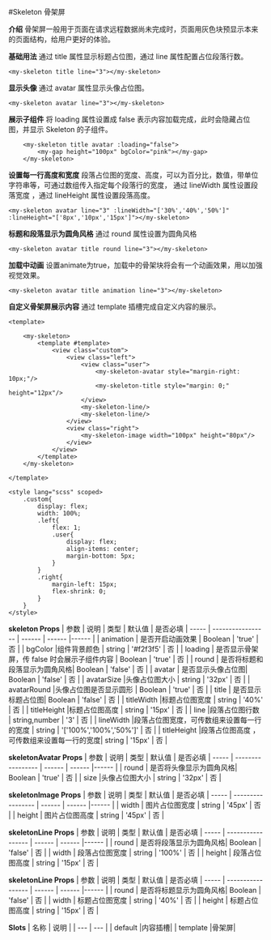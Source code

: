 #Skeleton 骨架屏

**介绍**
骨架屏一般用于页面在请求远程数据尚未完成时，页面用灰色块预显示本来的页面结构，给用户更好的体验。

**基础用法**
通过 title 属性显示标题占位图，通过 line 属性配置占位段落行数。
```
<my-skeleton title line="3"></my-skeleton>

```

**显示头像**
通过 avatar 属性显示头像占位图。
```
<my-skeleton avatar line="3"></my-skeleton>

```

**展示子组件**
将 loading 属性设置成 false 表示内容加载完成，此时会隐藏占位图，并显示 Skeleton 的子组件。
```
	<my-skeleton title avatar :loading="false">
		<my-gap height="100px" bgColor="pink"></my-gap>
	</my-skeleton>

```

**设置每一行高度和宽度**
段落占位图的宽度、高度，可以为百分比，数值，带单位字符串等，可通过数组传入指定每个段落行的宽度，
通过 lineWidth 属性设置段落宽度 ，通过 lineHeight 属性设置段落高度。
```
<my-skeleton avatar line="3" :lineWidth="['30%','40%','50%']" :lineHeight="['8px','10px','15px']"></my-skeleton>

```

**标题和段落显示为圆角风格**
通过 round 属性设置为圆角风格
```
<my-skeleton avatar title round line="3"></my-skeleton>

```

**加载中动画**
设置animate为true，加载中的骨架块将会有一个动画效果，用以加强视觉效果。
```
<my-skeleton avatar title animation line="3"></my-skeleton>

```

**自定义骨架屏展示内容**
通过 template 插槽完成自定义内容的展示。
```
<template>

	<my-skeleton>
		<template #template>
			<view class="custom">
				<view class="left">
					<view class="user">
						<my-skeleton-avatar style="margin-right: 10px;"/>
						<my-skeleton-title style="margin: 0;" height="12px"/>
					</view>
					<my-skeleton-line/>
					<my-skeleton-line/>
				</view>
				<view class="right">
					<my-skeleton-image width="100px" height="80px"/>
				</view>
			</view>
		</template>
	</my-skeleton>

</template>

<style lang="scss" scoped>
	.custom{
		display: flex;
		width: 100%;
		.left{
			flex: 1;
			.user{
				display: flex;
				align-items: center;
				margin-bottom: 5px;
			}
		}
		.right{
			margin-left: 15px;
			flex-shrink: 0;
		}
	}
</style>

```



**skeleton Props**
| 参数 | 说明 | 类型 | 默认值 | 是否必填
| ----- | ----------------- | ------ | ------ |------ |
| animation | 是否开启动画效果 | Boolean | 'true' | 否 |
| bgColor |组件背景颜色 | string | '#f2f3f5' | 否 |
| loading | 是否显示骨架屏，传 false 时会展示子组件内容 | Boolean | 'true' | 否 |
| round | 是否将标题和段落显示为圆角风格| Boolean | 'false' | 否 |
| avatar | 是否显示头像占位图| Boolean | 'false' | 否 |
| avatarSize |头像占位图大小 | string | '32px' | 否 |
| avatarRound |头像占位图是否显示圆形 | Boolean | 'true' | 否 |
| title | 是否显示标题占位图| Boolean | 'false' | 否 |
| titleWidth |标题占位图宽度 | string | '40%' | 否 |
| titleHeight |标题占位图高度 | string | '15px' | 否 |
| line |段落占位图行数 | string,number | '3' | 否 |
| lineWidth |段落占位图宽度，可传数组来设置每一行的宽度 | string | '['100%','100%','50%']' | 否 |
| titleHeight |段落占位图高度 ，可传数组来设置每一行的宽度| string | '15px' | 否 |

**skeletonAvatar Props**
| 参数 | 说明 | 类型 | 默认值 | 是否必填
| ----- | ----------------- | ------ | ------ |------ |
| round | 是否将头像显示为圆角风格| Boolean | 'true' | 否 |
| size |头像占位图大小 | string | '32px' | 否 |

**skeletonImage Props**
| 参数 | 说明 | 类型 | 默认值 | 是否必填
| ----- | ----------------- | ------ | ------ |------ |
| width | 图片占位图宽度 | string | '45px' | 否 |
| height | 图片占位图高度 | string | '45px' | 否 |

**skeletonLine Props**
| 参数 | 说明 | 类型 | 默认值 | 是否必填
| ----- | ----------------- | ------ | ------ |------ |
| round | 是否将段落显示为圆角风格| Boolean | 'false' | 否 |
| width | 段落占位图宽度 | string | '100%' | 否 |
| height | 段落占位图高度 | string | '15px' | 否 |

**skeletonLine Props**
| 参数 | 说明 | 类型 | 默认值 | 是否必填
| ----- | ----------------- | ------ | ------ |------ |
| round | 是否将标题显示为圆角风格| Boolean | 'false' | 否 |
| width | 标题占位图宽度 | string | '40%' | 否 |
| height | 标题占位图高度 | string | '15px' | 否 |


**Slots**
| 名称 | 说明 |
| --- | --- |
| default |内容插槽|
| template |骨架屏|